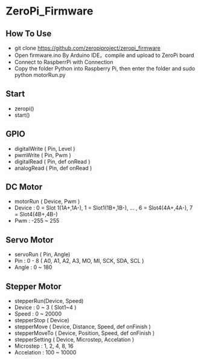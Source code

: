 # ZeroPi_Firmware
## How To Use 
* git clone https://github.com/zeropiproject/zeropi_firmware
* Open firmware.ino By Arduino IDE，compile and upload to ZeroPi board
* Connect to RaspberrPi with Connection 
* Copy the folder Python into Raspberry Pi, then enter the folder and sudo python motorRun.py

## Start
* zeropi()
* start()

## GPIO
* digitalWrite ( Pin, Level ) 
* pwmWrite ( Pin, Pwm )  
* digitalRead ( Pin, def onRead )
* analogRead ( Pin, def onRead )
 
## DC Motor
* motorRun ( Device, Pwm ) 
 * Device : 0 = Slot 1(1A+,1A-), 1 = Slot1(1B+,1B-), ... , 6 = Slot4(4A+,4A-), 7 = Slot4(4B+,4B-)  
 * Pwm : -255 ~ 255

## Servo Motor
* servoRun ( Pin, Angle)
 * Pin : 0 - 8 ( A0, A1, A2, A3, MO, MI, SCK, SDA, SCL )
 * Angle : 0 ~ 180

## Stepper Motor
* stepperRun(Device, Speed)
 * Device : 0 ~ 3 ( Slot1~4 )
 * Speed : 0 ~ 20000
* stepperStop ( Device)
* stepperMove ( Device, Distance, Speed, def onFinish )
* stepperMoveTo ( Device, Position, Speed, def onFinish )
* stepperSetting ( Device, Microstep, Accelation )
 * Microstep : 1, 2, 4, 8, 16
 * Accelation : 100 ~ 10000
